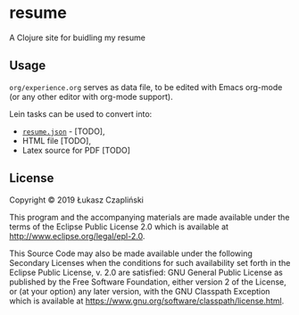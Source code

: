 # resume

A Clojure site for buidling my resume

## Usage

`org/experience.org` serves as data file, to be edited with Emacs org-mode (or any other editor with org-mode support).

Lein tasks can be used to convert into:
- [`resume.json`](https://jsonresume.org) - [TODO],
- HTML file [TODO],
- Latex source for PDF [TODO]



## License

Copyright © 2019 Łukasz Czapliński

This program and the accompanying materials are made available under the
terms of the Eclipse Public License 2.0 which is available at
http://www.eclipse.org/legal/epl-2.0.

This Source Code may also be made available under the following Secondary
Licenses when the conditions for such availability set forth in the Eclipse
Public License, v. 2.0 are satisfied: GNU General Public License as published by
the Free Software Foundation, either version 2 of the License, or (at your
option) any later version, with the GNU Classpath Exception which is available
at https://www.gnu.org/software/classpath/license.html.
